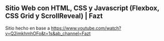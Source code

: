 ## Sitio Web con HTML, CSS y Javascript (Flexbox, CSS Grid y ScrollReveal) | Fazt

Sitio hecho en base a https://www.youtube.com/watch?v=Q2imkhmhOFo&t=1s&ab_channel=Fazt